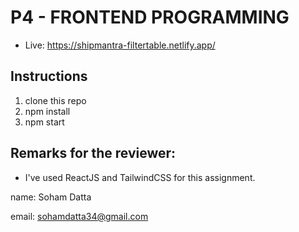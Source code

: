# P4 - FRONTEND PROGRAMMING
- Live: https://shipmantra-filtertable.netlify.app/

## Instructions
1. clone this repo
2. npm install
3. npm start

## Remarks for the reviewer:

- I've used ReactJS and TailwindCSS for this assignment.

name: Soham Datta

email: sohamdatta34@gmail.com
